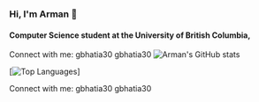 ### Hi, I'm Arman 👋


#### Computer Science student at the University of British Columbia,


Connect with me:
gbhatia30 gbhatia30
![Arman's GitHub stats](https://github-readme-stats.vercel.app/api?username=armanmoztar&show_icons=true&count_private=true&theme=tokyonight)

[![Top Languages](https://github-readme-stats.vercel.app/api/top-langs/?username=armanmoztar&layout=compact)]


Connect with me:
gbhatia30 gbhatia30


<!-- [![Readme Card](https://github-readme-stats.vercel.app/api/pin/?username=anuraghazra&repo=github-readme-stats)] -->
<!-- (https://github.com/anuraghazra/github-readme-stats) --!>


<!--
**armanmoztar/armanmoztar** is a ✨ _special_ ✨ repository because its `README.md` (this file) appears on your GitHub profile.

- 🔭 I’m currently working on ...
- 🌱 I’m currently learning about data structures & algorithms
- 👯 I’m looking to collaborate on ...
- 🤔 I’m looking for help with ...
- 💬 Ask me about ...
- 📫 Feel free to ping me on LinkedIn
- 😄 Pronouns: ...
- ⚡ Fun fact: ...
-->
